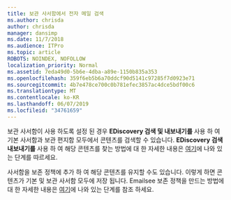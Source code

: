 ```yaml
---
title: 보관 사서함에서 전자 메일 검색
ms.author: chrisda
author: chrisda
manager: dansimp
ms.date: 11/7/2018
ms.audience: ITPro
ms.topic: article
ROBOTS: NOINDEX, NOFOLLOW
localization_priority: Normal
ms.assetid: 7eda49d0-5b6e-4dba-a89e-1150b835a353
ms.openlocfilehash: 359f6eb5b6a70ddcf90d5141c97285f7d0923e71
ms.sourcegitcommit: 4b7e478ce700c0b781efec3857ac4dce5bdf00c6
ms.translationtype: MT
ms.contentlocale: ko-KR
ms.lasthandoff: 06/07/2019
ms.locfileid: "34761659"
---
```

보관 사서함이 사용 하도록 설정 된 경우 **EDiscovery 검색 및 내보내기를** 사용 하 여 기본 사서함과 보관 편지함 모두에서 콘텐츠를 검색할 수 있습니다. **EDiscovery 검색 내보내기를** 사용 하 여 해당 콘텐츠를 찾는 방법에 대 한 자세한 내용은 [여기](https://docs.microsoft.com/office365/securitycompliance/export-search-results)에 나와 있는 단계를 따르세요.
  
사서함을 보존 정책에 추가 하 여 해당 콘텐츠를 유지할 수도 있습니다. 이렇게 하면 콘텐츠가 기본 및 보관 사서함 모두에 저장 됩니다. Emailsee 보존 정책을 만드는 방법에 대 한 자세한 내용은 [여기](https://docs.microsoft.com/Office365/securitycompliance/retention-policies)에 나와 있는 단계를 참조 하세요.
  

